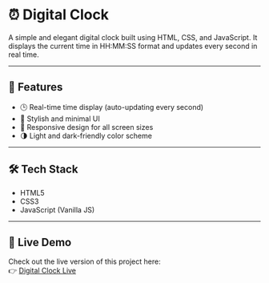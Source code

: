 # ⏰ Digital Clock

A simple and elegant digital clock built using HTML, CSS, and JavaScript. It displays the current time in HH:MM:SS format and updates every second in real time.

---

## 🚀 Features

- 🕒 Real-time time display (auto-updating every second)
- 🎨 Stylish and minimal UI
- 📱 Responsive design for all screen sizes
- 🌗 Light and dark-friendly color scheme 

---

## 🛠️ Tech Stack

- HTML5
- CSS3
- JavaScript (Vanilla JS)

---

## 🔗 Live Demo
Check out the live version of this project here:  
👉 [Digital Clock Live](https://digital-clock-aman.netlify.app)

